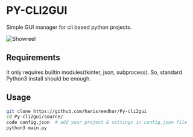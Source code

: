 # PY-CLI2GUI
Simple GUI manager for cli based python projects.

![Showreel](https://github.com/harisreedhar/Py-cli2gui/blob/main/image/py-cli2gui_screenshot.png)

## Requirements
It only requires builtin modules(tkinter, json, subprocess). So, standard Python3 install should be enough.

## Usage
````sh
git clone https://github.com/harisreedhar/Py-cli2gui
cd Py-cli2gui/source/
code config.json  # add your project & settings in config.json file
python3 main.py
````
